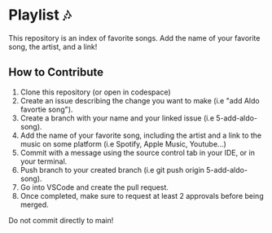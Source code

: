 # Playlist 🎶
This repository is an index of favorite songs. Add the name of your favorite song, the artist, and a link!

## How to Contribute
1. Clone this repository (or open in codespace) 
2. Create an issue describing the change you want to make (i.e "add Aldo favortie song").
3. Create a branch with your name and your linked issue (i.e 5-add-aldo-song).
4. Add the name of your favorite song, including the artist and a link to the music on some platform (i.e Spotify, Apple Music, Youtube...)
5. Commit with a message using the source control tab in your IDE, or in your terminal.  
6. Push branch to your created branch (i.e git push origin 5-add-aldo-song). 
7. Go into VSCode and create the pull request. 
8. Once completed, make sure to request at least 2 approvals before being merged. 

Do not commit directly to main!
